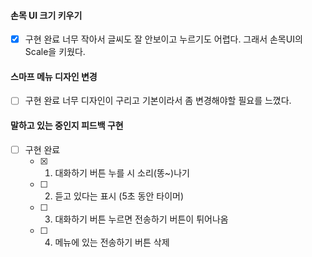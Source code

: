 #### 손목 UI 크기 키우기
- [x] 구현 완료
너무 작아서 글씨도 잘 안보이고 누르기도 어렵다. 그래서 손목UI의 Scale을 키웠다.
#### 스마프 메뉴 디자인 변경
- [ ] 구현 완료
너무 디자인이 구리고 기본이라서 좀 변경해야할 필요를 느꼈다.
#### 말하고 있는 중인지 피드백 구현
- [ ] 구현 완료
	- [x] 1) 대화하기 버튼 누를 시 소리(똥~)나기
	- [ ] 2) 듣고 있다는 표시 (5초 동안 타이머)
	- [ ] 3) 대화하기 버튼 누르면 전송하기 버튼이 튀어나옴
	- [ ] 4) 메뉴에 있는 전송하기 버튼 삭제